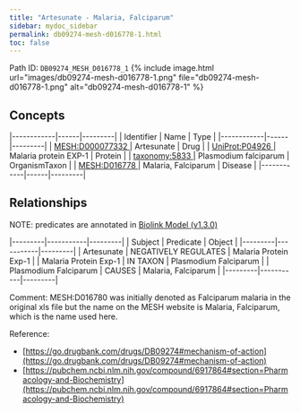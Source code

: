 ```yaml
---
title: "Artesunate - Malaria, Falciparum"
sidebar: mydoc_sidebar
permalink: db09274-mesh-d016778-1.html
toc: false 
---
```



Path ID: `DB09274_MESH_D016778_1`
{% include image.html url="images/db09274-mesh-d016778-1.png" file="db09274-mesh-d016778-1.png" alt="db09274-mesh-d016778-1" %}

## Concepts

|------------|------|---------|
| Identifier | Name | Type    |
|------------|------|---------|
| <a href="https://identifiers.org/MESH:D000077332">MESH:D000077332 </a> | Artesunate | Drug |
| <a href="https://identifiers.org/UniProt:P04926">UniProt:P04926 </a> | Malaria protein EXP-1 | Protein |
| <a href="https://identifiers.org/taxonomy:5833">taxonomy:5833 </a> | Plasmodium falciparum | OrganismTaxon |
| <a href="https://identifiers.org/MESH:D016778">MESH:D016778 </a> | Malaria, Falciparum | Disease |
|------------|------|---------|

## Relationships


NOTE: predicates are annotated in <a href="https://github.com/biolink/biolink-model/releases/tag/v1.3.0">Biolink Model (v1.3.0)</a>

|---------|-----------|---------|
| Subject | Predicate | Object  |
|---------|-----------|---------|
| Artesunate | NEGATIVELY REGULATES | Malaria Protein Exp-1 |
| Malaria Protein Exp-1 | IN TAXON | Plasmodium Falciparum |
| Plasmodium Falciparum | CAUSES | Malaria, Falciparum |
|---------|-----------|---------|

Comment: MESH:D016780 was initially denoted as Falciparum malaria in the original xls file but the name on the MESH website is Malaria, Falciparum, which is the name used here.

Reference: 
  - [https://go.drugbank.com/drugs/DB09274#mechanism-of-action](https://go.drugbank.com/drugs/DB09274#mechanism-of-action)
  - [https://pubchem.ncbi.nlm.nih.gov/compound/6917864#section=Pharmacology-and-Biochemistry](https://pubchem.ncbi.nlm.nih.gov/compound/6917864#section=Pharmacology-and-Biochemistry)
